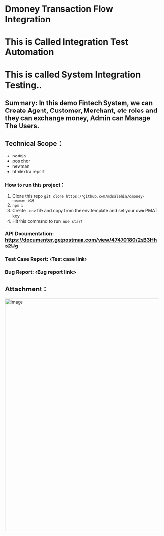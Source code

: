 # Dmoney Transaction Flow Integration


# This is Called Integration Test Automation 
# This is called System Integration Testing..



## Summary: In this demo Fintech System, we can Create Agent, Customer, Merchant, etc roles and they can exchange money, Admin can Manage The Users.



## Technical Scope：
- nodejs
- pos chor
- newman
- htmlextra report




### How to run this project：
1. Clone this repo
```git clone https://github.com/mdsalehin/dmoney-newman-b16 ```
2. ``` npm i ```
3. Create `.env` file and copy from the env.template and set your own PMAT key
4. Hit this command to run: ``` npe start ```




### API Documentation: https://documenter.getpostman.com/view/47470180/2sB3Hhs2Ug
### Test Case Report: ‹Test case  link›
  ###     Bug Report: ‹Bug report link>




## Attachment：
<img width="753" height="760" alt="image" src="https://github.com/user-attachments/assets/f7190fd5-edde-4e15-9192-b649172791d7" />

